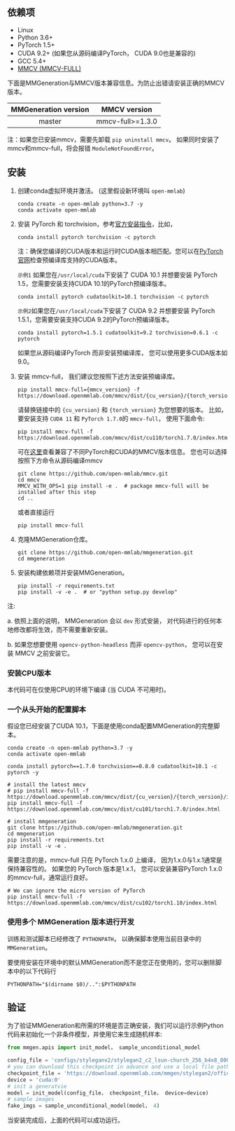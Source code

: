 ## 依赖项

- Linux
- Python 3.6+
- PyTorch 1.5+
- CUDA 9.2+ (如果您从源码编译PyTorch， CUDA 9.0也是兼容的)
- GCC 5.4+
- [MMCV (MMCV-FULL)](https://mmcv.readthedocs.io/en/latest/#installation)

下面是MMGeneration与MMCV版本兼容信息。为防止出错请安装正确的MMCV版本。

| MMGeneration version |   MMCV version   |
| :------------------: | :--------------: |
|        master        | mmcv-full>=1.3.0 |

注：如果您已安装mmcv，需要先卸载 `pip uninstall mmcv`。 如果同时安装了mmcv和mmcv-full，将会报错 `ModuleNotFoundError`。

## 安装

1. 创建conda虚拟环境并激活。 (这里假设新环境叫 ``open-mmlab``)

    ```shell
    conda create -n open-mmlab python=3.7 -y
    conda activate open-mmlab
    ```

2. 安装 PyTorch 和 torchvision，参考[官方安装指令](https://pytorch.org/)，比如，

    ```shell
    conda install pytorch torchvision -c pytorch
    ```

    注：确保您编译的CUDA版本和运行时CUDA版本相匹配。您可以在[PyTorch官网](https://pytorch.org/)检查预编译库支持的CUDA版本。

    `示例1` 如果您在`/usr/local/cuda`下安装了 CUDA 10.1 并想要安装
    PyTorch 1.5，您需要安装支持CUDA 10.1的PyTorch预编译版本。

    ```shell
    conda install pytorch cudatoolkit=10.1 torchvision -c pytorch
    ```

    `示例2`如果您在`/usr/local/cuda`下安装了 CUDA 9.2 并想要安装
    PyTorch 1.5.1，您需要安装支持CUDA 9.2的PyTorch预编译版本。

    ```shell
    conda install pytorch=1.5.1 cudatoolkit=9.2 torchvision=0.6.1 -c pytorch
    ```

    如果您从源码编译PyTorch 而非安装预编译库， 您可以使用更多CUDA版本如9.0。

3. 安装 mmcv-full， 我们建议您按照下述方法安装预编译库。

    ```shell
    pip install mmcv-full={mmcv_version} -f https://download.openmmlab.com/mmcv/dist/{cu_version}/{torch_version}/index.html
    ```

    请替换链接中的 `{cu_version}` 和 `{torch_version}` 为您想要的版本。 比如， 要安装支持 `CUDA 11` 和 `PyTorch 1.7.0`的 `mmcv-full`， 使用下面命令:

    ```shell
    pip install mmcv-full -f https://download.openmmlab.com/mmcv/dist/cu110/torch1.7.0/index.html
    ```

    可在[这里](https://github.com/open-mmlab/mmcv#install-with-pip)查看兼容了不同PyTorch和CUDA的MMCV版本信息。
    您也可以选择按照下方命令从源码编译mmcv

    ```shell
    git clone https://github.com/open-mmlab/mmcv.git
    cd mmcv
    MMCV_WITH_OPS=1 pip install -e .  # package mmcv-full will be installed after this step
    cd ..
    ```

    或者直接运行

    ```shell
    pip install mmcv-full
    ```

4. 克隆MMGeneration仓库。

    ```shell
    git clone https://github.com/open-mmlab/mmgeneration.git
    cd mmgeneration
    ```

5. 安装构建依赖项并安装MMGeneration。

    ```shell
    pip install -r requirements.txt
    pip install -v -e .  # or "python setup.py develop"
    ```

注:

a. 依照上面的说明， MMGeneration 会以 `dev` 形式安装，
对代码进行的任何本地修改都将生效，而不需要重新安装。

b. 如果您想要使用 `opencv-python-headless` 而非 `opencv-python`，
您可以在安装 MMCV 之前安装它。

### 安装CPU版本

本代码可在仅使用CPU的环境下编译 (当 CUDA 不可用时)。

### 一个从头开始的配置脚本

假设您已经安装了CUDA 10.1，下面是使用conda配置MMGeneration的完整脚本。

```shell
conda create -n open-mmlab python=3.7 -y
conda activate open-mmlab

conda install pytorch==1.7.0 torchvision==0.8.0 cudatoolkit=10.1 -c pytorch -y

# install the latest mmcv
# pip install mmcv-full -f https://download.openmmlab.com/mmcv/dist/{cu_version}/{torch_version}/index.html
pip install mmcv-full -f https://download.openmmlab.com/mmcv/dist/cu101/torch1.7.0/index.html

# install mmgeneration
git clone https://github.com/open-mmlab/mmgeneration.git
cd mmgeneration
pip install -r requirements.txt
pip install -v -e .
```

需要注意的是，mmcv-full 只在 PyTorch 1.x.0 上编译， 因为1.x.0与1.x.1通常是保持兼容性的。 如果您的 PyTorch 版本是1.x.1， 您可以安装兼容PyTorch 1.x.0的mmcv-full，通常运行良好。

```shell
# We can ignore the micro version of PyTorch
pip install mmcv-full -f https://download.openmmlab.com/mmcv/dist/cu102/torch1.10/index.html
```

### 使用多个 MMGeneration 版本进行开发

训练和测试脚本已经修改了 `PYTHONPATH`， 以确保脚本使用当前目录中的`MMGeneration`。

要使用安装在环境中的默认MMGeneration而不是您正在使用的，您可以删除脚本中的以下代码行

```shell
PYTHONPATH="$(dirname $0)/..":$PYTHONPATH
```

## 验证

为了验证MMGeneration和所需的环境是否正确安装，我们可以运行示例Python代码来初始化一个非条件模型，并使用它来生成随机样本:

```python
from mmgen.apis import init_model， sample_unconditional_model

config_file = 'configs/styleganv2/stylegan2_c2_lsun-church_256_b4x8_800k.py'
# you can download this checkpoint in advance and use a local file path.
checkpoint_file = 'https://download.openmmlab.com/mmgen/stylegan2/official_weights/stylegan2-church-config-f-official_20210327_172657-1d42b7d1.pth'
device = 'cuda:0'
# init a generatvie
model = init_model(config_file， checkpoint_file， device=device)
# sample images
fake_imgs = sample_unconditional_model(model， 4)
```

当安装完成后，上面的代码可以成功运行。
